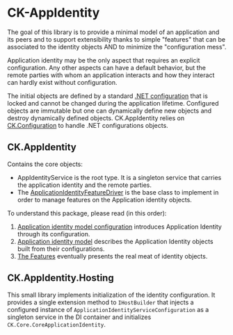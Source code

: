 # CK-AppIdentity

The goal of this library is to provide a minimal model of an application and its peers
and to support extensibility thanks to simple "features" that can be associated to the
identity objects AND to minimize the "configuration mess".

Application identity may be the only aspect that requires an explicit configuration.
Any other aspects can have a default behavior, but the remote parties with whom an application
interacts and how they interact can hardly exist without configuration.

The initial objects are defined by a standard [.NET configuration](https://learn.microsoft.com/en-us/dotnet/core/extensions/configuration)
that is locked and cannot be changed during the application lifetime. Configured objects are immutable
but one can dynamically define new objects and destroy dynamically defined objects. CK.AppIdentity
relies on [CK.Configuration](https://github.com/signature-opensource/CK-Configuration/blob/master/CK.Configuration/README.md)
to handle .NET configurations objects.

## CK.AppIdentity
Contains the core objects:
- AppIdentityService is the root type. It is a singleton service that carries the 
  application identity and the remote parties.
- The [ApplicationIdentityFeatureDriver](CK.AppIdentity/Features/ApplicationIdentityFeatureDriver.cs) is the base class
  to implement in order to manage features on the Application identity objects.

To understand this package, please read (in this order):
1. [Application identity model configuration](CK.AppIdentity/Configuration/README.md) introduces
   Application Identity through its configuration.
2. [Application identity model](CK.AppIdentity/Model/README.md) describes the Application Identity
   objects built from their configurations.
3. [The Features](CK.AppIdentity/Features/README.md) eventually presents the real meat of identity objects.

## CK.AppIdentity.Hosting
This small library implements initialization of the identity configuration. It provides
a single extension method to `IHostBuilder` that injects a configured instance of `ApplicationIdentityServiceConfiguration`
as a singleton service in the DI container and initializes `CK.Core.CoreApplicationIdentity`.


